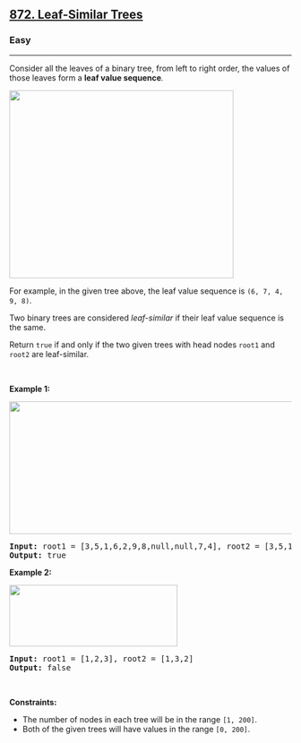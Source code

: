 <h2><a href="https://leetcode.com/problems/leaf-similar-trees/">872. Leaf-Similar Trees</a></h2><h3>Easy</h3><hr><div><p usedbyfluent="true">Consider all the leaves of a binary tree, from&nbsp;left to right order, the values of those&nbsp;leaves form a <strong usedbyfluent="true">leaf value sequence</strong><em usedbyfluent="true">.</em></p>

<p><img alt="" src="https://s3-lc-upload.s3.amazonaws.com/uploads/2018/07/16/tree.png" style="width: 400px; height: 336px;"></p>

<p usedbyfluent="true">For example, in the given tree above, the leaf value sequence is <code>(6, 7, 4, 9, 8)</code>.</p>

<p usedbyfluent="true">Two binary trees are considered <em usedbyfluent="true">leaf-similar</em>&nbsp;if their leaf value sequence is the same.</p>

<p usedbyfluent="true">Return <code>true</code> if and only if the two given trees with head nodes <code>root1</code> and <code>root2</code> are leaf-similar.</p>

<p usedbyfluent="true">&nbsp;</p>
<p><strong usedbyfluent="true">Example 1:</strong></p>
<img alt="" src="https://assets.leetcode.com/uploads/2020/09/03/leaf-similar-1.jpg" style="width: 600px; height: 237px;">
<pre><strong>Input:</strong> root1 = [3,5,1,6,2,9,8,null,null,7,4], root2 = [3,5,1,6,7,4,2,null,null,null,null,null,null,9,8]
<strong>Output:</strong> true
</pre>

<p><strong>Example 2:</strong></p>
<img alt="" src="https://assets.leetcode.com/uploads/2020/09/03/leaf-similar-2.jpg" style="width: 300px; height: 110px;">
<pre><strong>Input:</strong> root1 = [1,2,3], root2 = [1,3,2]
<strong>Output:</strong> false
</pre>

<p>&nbsp;</p>
<p><strong>Constraints:</strong></p>

<ul>
	<li>The number of nodes in each tree will be in the range <code>[1, 200]</code>.</li>
	<li>Both of the given trees will have values in the range <code>[0, 200]</code>.</li>
</ul>
</div>